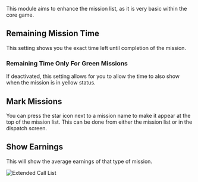 This module aims to enhance the mission list, as it is very basic within the core game.

## Remaining Mission Time
This setting shows you the exact time left until completion of the mission.

### Remaining Time Only For Green Missions
If deactivated, this setting allows for you to allow the time to also show when the mission is in yellow status.

## Mark Missions
You can press the star icon next to a mission name to make it appear at the top of the mission list. This can be done from either the mission list or in the dispatch screen.

## Show Earnings
This will show the average earnings of that type of mission.

![Extended Call List](./missionList.png)
